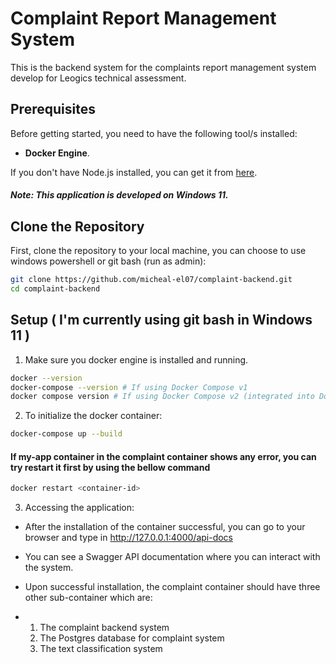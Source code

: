  # Complaint Report Management System

This is the backend system for the complaints report management system develop for Leogics technical assessment.

## Prerequisites

Before getting started, you need to have the following tool/s installed:

- **Docker Engine**.

If you don't have Node.js installed, you can get it from [here](https://docs.docker.com/get-started/get-docker/).

##### Note: This application is developed on Windows 11.


## Clone the Repository

First, clone the repository to your local machine, you can choose to use windows powershell or git bash (run as admin):

```bash
git clone https://github.com/micheal-el07/complaint-backend.git
cd complaint-backend
```

## Setup ( I'm currently using git bash in Windows 11 )
1. Make sure you docker engine is installed and running.

```bash
docker --version
docker-compose --version # If using Docker Compose v1
docker compose version # If using Docker Compose v2 (integrated into Docker) 
```

2. To initialize the docker container:
   
```bash
docker-compose up --build
```

#### If my-app container in the complaint container shows any error, you can try restart it first by using the bellow command
```bash
docker restart <container-id>
```

3. Accessing the application:
   
- After the installation of the container successful, you can go to your browser and type in http://127.0.0.1:4000/api-docs
- You can see a Swagger API documentation where you can interact with the system.
 
- Upon successful installation, the complaint container should have three other sub-container which are:
- 1. The complaint backend system
  2. The Postgres database for complaint system
  3. The text classification system 




